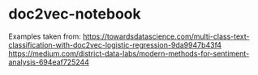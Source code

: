 # doc2vec-notebook

Examples taken from:
https://towardsdatascience.com/multi-class-text-classification-with-doc2vec-logistic-regression-9da9947b43f4
https://medium.com/district-data-labs/modern-methods-for-sentiment-analysis-694eaf725244
